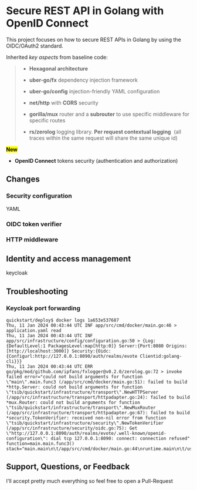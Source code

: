 # Secure REST API in Golang with OpenID Connect

This project focuses on how to secure REST APIs in Golang by using the OIDC/OAuth2 standard. 

Inherited *key aspects* from baseline code:

> - **Hexagonal architecture**
> 
> - **uber-go/fx** dependency injection framework
> 
> - **uber-go/config** injection-friendly YAML configuration
> 
> - **net/http** with **CORS** security
> 
> - **gorilla/mux** router and a **subrouter** to use specific middleware for specific routes
> 
> - **rs/zerolog** logging library. **Per request contextual logging**  (all traces within the same request will share the same unique id)

**<mark>New </mark>**

- **OpenID Connect** tokens security (authentication and authorization)

## Changes

### Security configuration

YAML

### OIDC token verifier

### HTTP middleware

## Identity and access management

keycloak

## Troubleshooting

### Keycloak port forwarding

```shell
quickstart/deploy$ docker logs 1a653e537687
Thu, 11 Jan 2024 00:43:44 UTC INF app/src/cmd/docker/main.go:46 > application.yaml read
Thu, 11 Jan 2024 00:43:44 UTC INF app/src/infrastructure/config/configuration.go:50 > {Log:{DefaultLevel:1 PackagesLevel:map[http:0]} Server:{Port:8080 Origins:[http://localhost:3000]} Security:{Oidc:{Configurl:http://127.0.0.1:8090/auth/realms/evote Clientid:golang-cli}}}
Thu, 11 Jan 2024 00:43:44 UTC ERR go/pkg/mod/github.com/ipfans/fxlogger@v0.2.0/zerolog.go:72 > invoke failed error="could not build arguments for function \"main\".main.func3 (/app/src/cmd/docker/main.go:51): failed to build *http.Server: could not build arguments for function \"tsib/quickstart/infrastructure/transport\".NewHTTPServer (/app/src/infrastructure/transport/httpadapter.go:24): failed to build *mux.Router: could not build arguments for function \"tsib/quickstart/infrastructure/transport\".NewMuxRouter (/app/src/infrastructure/transport/httpadapter.go:67): failed to build *security.TokenVerifier: received non-nil error from function \"tsib/quickstart/infrastructure/security\".NewTokenVerifier (/app/src/infrastructure/security/oidc.go:75): Get \"http://127.0.0.1:8090/auth/realms/evote/.well-known/openid-configuration\": dial tcp 127.0.0.1:8090: connect: connection refused" function=main.main.func3() stack="main.main\n\t/app/src/cmd/docker/main.go:44\nruntime.main\n\t/usr/local/go/src/runtime/proc.go:267\n"
```



## Support, Questions, or Feedback

I'll accept pretty much everything so feel free to open a Pull-Request
